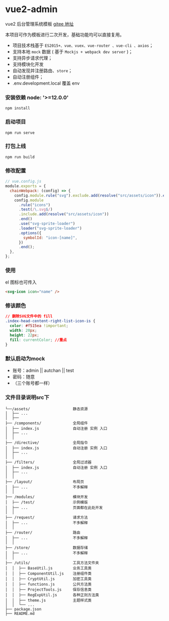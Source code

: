 # vue2-admin

vue2 后台管理系统模板
[gitee 地址](https://gitee.com/todpole/vue2-admin)

本项目可作为模板进行二次开发，基础功能均可以直接复用。

- 项目技术栈基于 `ES2015+、vue、vuex、vue-router 、vue-cli 、axios`；
- 支持本地 `mock` 数据 ( 基于 `Mockjs + webpack dev server` )；
- 支持异步请求代理；
- 支持模块化开发
- 自动发现并注册路由、`store`；
- 自动注册组件；
- .env.development.local 覆盖 env

### 安装依赖 node: '>=12.0.0'

```
npm install
```

### 启动项目

```
npm run serve
```

### 打包上线

```
npm run build
```

### 修改配置

```javascript
// vue.config.js
module.exports = {
  chainWebpack: (config) => {
    config.module.rule("svg").exclude.add(resolve("src/assets/icon")).end();
    config.module
      .rule("icons")
      .test(/\.svg$/)
      .include.add(resolve("src/assets/icon"))
      .end()
      .use("svg-sprite-loader")
      .loader("svg-sprite-loader")
      .options({
        symbolId: "icon-[name]",
      })
      .end();
  },
};
```

### 使用

el 图标也可传入

```html
<svg-icon icon="name" />
```

### 修该颜色

```css
// 删除SVG文件中的 fill
.index-head-centent-right-list-icon-is {
  color: #f515ea !important;
  width: 20px;
  height: 22px;
  fill: currentColor; //重点
}
```


### 默认启动为mock
- 账号：admin  || autchan  || test
- 密码：随意
- （三个账号都一样）



### 文件目录说明src下

```
└──/assets/                   静态资源
│  ├── ...
│  ├──
├── /components/              全局组件
│  ├── index.js               自动注册 实例 入口
│  ├── ...
│  │
├── /directive/               全局指令
│  ├── index.js               自动注册 实例 入口
│  ├── ...
│  │
├── /filters/                 全局过滤器
│  ├── index.js               自动注册 实例 入口
│  ├── ...
│  │
├── /layout/                  布局页
│  ├── ...                    不多解释
│  │
├── /modules/                 模块开发
│  ├── /test/                 示例模版
│  ├── ...                    页面都在此处开发
│  │
├── /request/                 请求方法
│  ├── ...                    不多解释
│  │
├── /router/                  路由
│  ├── ...                    不多解释
│  │
├── /store/                   数据存储
│  ├── ...                    不多解释
│  │
├── /utils/                   工具方法文件夹
│  │  ├── BaseUtil.js         业务工具类
│  │  ├── ComponentUtil.js    注册组件类
│  │  ├── CryptUtil.js        加密工具类
│  │  ├── functions.js        公共方法类
│  │  ├── ProjectTools.js     保存信息类
│  │  ├── RegExpUtil.js       各种正则方法类
│  │  ├── theme.js            主题样式类
│  │  └── ...
├── package.json
├── README.md

```
